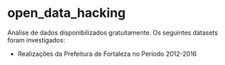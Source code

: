# open_data_hacking

Análise de dados disponibilizados gratuitamente. Os seguintes datasets foram investigados:

* Realizações da Prefeitura de Fortaleza no Período 2012-2016

